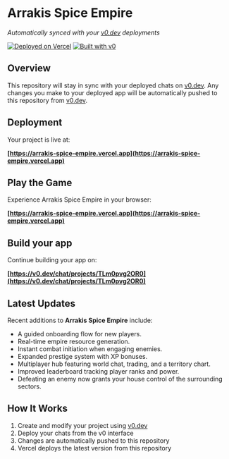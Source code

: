 # Arrakis Spice Empire

*Automatically synced with your [v0.dev](https://v0.dev) deployments*

[![Deployed on Vercel](https://img.shields.io/badge/Deployed%20on-Vercel-black?style=for-the-badge&logo=vercel)](https://arrakis-spice-empire.vercel.app)
[![Built with v0](https://img.shields.io/badge/Built%20with-v0.dev-black?style=for-the-badge)](https://v0.dev/chat/projects/TLm0pvg2OR0)

## Overview

This repository will stay in sync with your deployed chats on [v0.dev](https://v0.dev).
Any changes you make to your deployed app will be automatically pushed to this repository from [v0.dev](https://v0.dev).

## Deployment

Your project is live at:

**[https://arrakis-spice-empire.vercel.app](https://arrakis-spice-empire.vercel.app)**

## Play the Game

Experience Arrakis Spice Empire in your browser:

**[https://arrakis-spice-empire.vercel.app](https://arrakis-spice-empire.vercel.app)**

## Build your app

Continue building your app on:

**[https://v0.dev/chat/projects/TLm0pvg2OR0](https://v0.dev/chat/projects/TLm0pvg2OR0)**

## Latest Updates

Recent additions to **Arrakis Spice Empire** include:

- A guided onboarding flow for new players.
- Real-time empire resource generation.
- Instant combat initiation when engaging enemies.
- Expanded prestige system with XP bonuses.
- Multiplayer hub featuring world chat, trading, and a territory chart.
- Improved leaderboard tracking player ranks and power.
- Defeating an enemy now grants your house control of the surrounding sectors.

## How It Works

1. Create and modify your project using [v0.dev](https://v0.dev)
2. Deploy your chats from the v0 interface
3. Changes are automatically pushed to this repository
4. Vercel deploys the latest version from this repository

